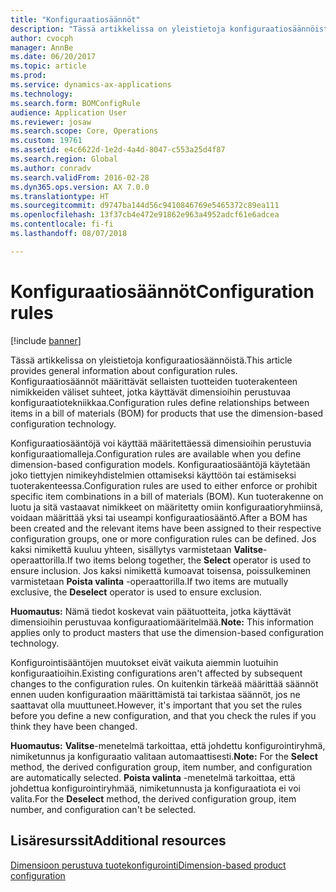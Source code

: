 ```yaml
---
title: "Konfiguraatiosäännöt"
description: "Tässä artikkelissa on yleistietoja konfiguraatiosäännöistä. Konfiguraatiosäännöt määrittävät sellaisten tuotteiden tuoterakenteen nimikkeiden väliset suhteet, jotka käyttävät dimensioihin perustuvaa konfiguraatiotekniikkaa."
author: cvocph
manager: AnnBe
ms.date: 06/20/2017
ms.topic: article
ms.prod: 
ms.service: dynamics-ax-applications
ms.technology: 
ms.search.form: BOMConfigRule
audience: Application User
ms.reviewer: josaw
ms.search.scope: Core, Operations
ms.custom: 19761
ms.assetid: e4c6622d-1e2d-4a4d-8047-c553a25d4f87
ms.search.region: Global
ms.author: conradv
ms.search.validFrom: 2016-02-28
ms.dyn365.ops.version: AX 7.0.0
ms.translationtype: HT
ms.sourcegitcommit: d9747ba144d56c9410846769e5465372c89ea111
ms.openlocfilehash: 13f37cb4e472e91862e963a4952adcf61e6adcea
ms.contentlocale: fi-fi
ms.lasthandoff: 08/07/2018

---
```


# <a name="configuration-rules"></a><span data-ttu-id="7f37f-104">Konfiguraatiosäännöt</span><span class="sxs-lookup"><span data-stu-id="7f37f-104">Configuration rules</span></span>

[!include [banner](../includes/banner.md)]

<span data-ttu-id="7f37f-105">Tässä artikkelissa on yleistietoja konfiguraatiosäännöistä.</span><span class="sxs-lookup"><span data-stu-id="7f37f-105">This article provides general information about configuration rules.</span></span> <span data-ttu-id="7f37f-106">Konfiguraatiosäännöt määrittävät sellaisten tuotteiden tuoterakenteen nimikkeiden väliset suhteet, jotka käyttävät dimensioihin perustuvaa konfiguraatiotekniikkaa.</span><span class="sxs-lookup"><span data-stu-id="7f37f-106">Configuration rules define relationships between items in a bill of materials (BOM) for products that use the dimension-based configuration technology.</span></span>

<span data-ttu-id="7f37f-107">Konfiguraatiosääntöjä voi käyttää määritettäessä dimensioihin perustuvia konfiguraatiomalleja.</span><span class="sxs-lookup"><span data-stu-id="7f37f-107">Configuration rules are available when you define dimension-based configuration models.</span></span> <span data-ttu-id="7f37f-108">Konfiguraatiosääntöjä käytetään joko tiettyjen nimikeyhdistelmien ottamiseksi käyttöön tai estämiseksi tuoterakenteessa.</span><span class="sxs-lookup"><span data-stu-id="7f37f-108">Configuration rules are used to either enforce or prohibit specific item combinations in a bill of materials (BOM).</span></span> <span data-ttu-id="7f37f-109">Kun tuoterakenne on luotu ja sitä vastaavat nimikkeet on määritetty omiin konfiguraatioryhmiinsä, voidaan määrittää yksi tai useampi konfiguraatiosääntö.</span><span class="sxs-lookup"><span data-stu-id="7f37f-109">After a BOM has been created and the relevant items have been assigned to their respective configuration groups, one or more configuration rules can be defined.</span></span> <span data-ttu-id="7f37f-110">Jos kaksi nimikettä kuuluu yhteen, sisällytys varmistetaan **Valitse**-operaattorilla.</span><span class="sxs-lookup"><span data-stu-id="7f37f-110">If two items belong together, the **Select** operator is used to ensure inclusion.</span></span> <span data-ttu-id="7f37f-111">Jos kaksi nimikettä kumoavat toisensa, poissulkeminen varmistetaan **Poista valinta** -operaattorilla.</span><span class="sxs-lookup"><span data-stu-id="7f37f-111">If two items are mutually exclusive, the **Deselect** operator is used to ensure exclusion.</span></span>  

<span data-ttu-id="7f37f-112">**Huomautus:** Nämä tiedot koskevat vain päätuotteita, jotka käyttävät dimensioihin perustuvaa konfiguraatiomääritelmää.</span><span class="sxs-lookup"><span data-stu-id="7f37f-112">**Note:** This information applies only to product masters that use the dimension-based configuration technology.</span></span>  

<span data-ttu-id="7f37f-113">Konfigurointisääntöjen muutokset eivät vaikuta aiemmin luotuihin konfiguraatioihin.</span><span class="sxs-lookup"><span data-stu-id="7f37f-113">Existing configurations aren't affected by subsequent changes to the configuration rules.</span></span> <span data-ttu-id="7f37f-114">On kuitenkin tärkeää määrittää säännöt ennen uuden konfiguraation määrittämistä tai tarkistaa säännöt, jos ne saattavat olla muuttuneet.</span><span class="sxs-lookup"><span data-stu-id="7f37f-114">However, it's important that you set the rules before you define a new configuration, and that you check the rules if you think they have been changed.</span></span>  

<span data-ttu-id="7f37f-115">**Huomautus:** **Valitse**-menetelmä tarkoittaa, että johdettu konfigurointiryhmä, nimiketunnus ja konfiguraatio valitaan automaattisesti.</span><span class="sxs-lookup"><span data-stu-id="7f37f-115">**Note:** For the **Select** method, the derived configuration group, item number, and configuration are automatically selected.</span></span> <span data-ttu-id="7f37f-116">**Poista valinta** -menetelmä tarkoittaa, että johdettua konfigurointiryhmää, nimiketunnusta ja konfiguraatiota ei voi valita.</span><span class="sxs-lookup"><span data-stu-id="7f37f-116">For the **Deselect** method, the derived configuration group, item number, and configuration can't be selected.</span></span>

<a name="additional-resources"></a><span data-ttu-id="7f37f-117">Lisäresurssit</span><span class="sxs-lookup"><span data-stu-id="7f37f-117">Additional resources</span></span>
--------

[<span data-ttu-id="7f37f-118">Dimensioon perustuva tuotekonfigurointi</span><span class="sxs-lookup"><span data-stu-id="7f37f-118">Dimension-based product configuration</span></span>](dimension-based-product-configuration.md)




